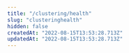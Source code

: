 ```yaml
---
title: "/clustering/health"
slug: "clusteringhealth"
hidden: false
createdAt: "2022-08-15T13:53:28.713Z"
updatedAt: "2022-08-15T13:53:28.713Z"
---
```

